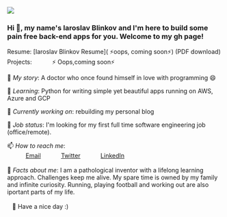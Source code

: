 
<img src="https://images.unsplash.com/photo-1580212761770-1d1053f6df2d?ixlib=rb-1.2.1&ixid=eyJhcHBfaWQiOjEyMDd9&auto=format&fit=crop&w=900&h=280&q=80"/><br>
### Hi 👋, my name's Iaroslav Blinkov and I'm here to build some pain free back-end apps for you. Welcome to my gh page!<br>

Resume:  [Iaroslav Blinkov Resume]( ⚡oops, coming soon⚡) (PDF download)<br>
Projects: &nbsp;&nbsp;&nbsp;&nbsp;&nbsp;&nbsp;&nbsp;&nbsp;&nbsp;&nbsp; ⚡ Oops,coming soon⚡ <br>

🧙 *My story*: A doctor who once found himself in love with programming 😄<br>

🌱 *Learning*: Python for writing simple yet beautiful apps running on AWS, Azure and GCP <br>

🚀 *Currently working on*: rebuilding my personal blog<br>

🤔 *Job status*: I'm looking for my first full time software engineering job (office/remote).<br>

📫 *How to reach me*: <br>
&nbsp;&nbsp;&nbsp;&nbsp;&nbsp;&nbsp;&nbsp;&nbsp;&nbsp;&nbsp; [Email](here2contactme@gmail.com)
&nbsp;&nbsp;&nbsp;&nbsp;&nbsp;&nbsp;&nbsp;&nbsp;&nbsp;&nbsp; [Twitter](https://www.twitter.com/iarosb)
&nbsp;&nbsp;&nbsp;&nbsp;&nbsp;&nbsp;&nbsp;&nbsp;&nbsp;&nbsp; [LinkedIn](https://www.linkedin.com/in/iarosb)<br>
<br>
📜 *Facts about me*: I am a pathological inventor with a lifelong learning approach. Challenges keep me alive. My spare time is owned by my family and infinite curiosity. Running, playing football and working out are also iportant parts of my life.
<br>
<br>
&nbsp;&nbsp;&nbsp;🦄 Have a nice day :)
<!--
 https://resume.christinakopecky.com
-->
